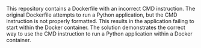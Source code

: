 This repository contains a Dockerfile with an incorrect CMD instruction. The original Dockerfile attempts to run a Python application, but the CMD instruction is not properly formatted. This results in the application failing to start within the Docker container. The solution demonstrates the correct way to use the CMD instruction to run a Python application within a Docker container.